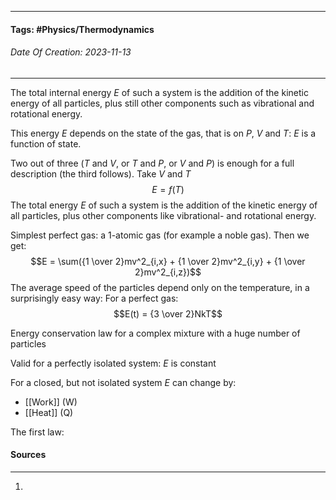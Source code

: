 __________________________________________________________________________
#### **Tags:** #Physics/Thermodynamics 
###### *Date Of Creation: 2023-11-13*
__________________________________________________________________________

The total internal energy $E$ of such a system is the addition of the kinetic energy of all particles, plus still other components such as vibrational and rotational energy.

This energy $E$ depends on the state of the gas, that is on $P$, $V$ and $T$:
$E$ is a function of state.

Two out of three ($T$ and $V$, or $T$ and $P$, or $V$ and $P$) is enough for a full description (the third follows). Take $V$ and $T$
$$E = f(T)$$
The total energy $E$ of such a system is the addition of the kinetic energy of all particles, plus other components like vibrational- and rotational energy.

Simplest perfect gas: a 1-atomic gas (for example a noble gas). Then we get:
$$E = \sum({1 \over 2}mv^2_{i,x} + {1 \over 2}mv^2_{i,y} + {1 \over 2}mv^2_{i,z})$$
The average speed of the particles depend only on the temperature, in a surprisingly easy way: For a perfect gas:
$$E(t) = {3 \over 2}NkT$$

Energy conservation law for a complex mixture with a huge number of particles

Valid for a perfectly isolated system: $E$ is constant

For a closed, but not isolated system $E$ can change by:
- [[Work]] (W)
- [[Heat]] (Q)

The first law:
#### Sources
__________________________________________________________________________
1. 